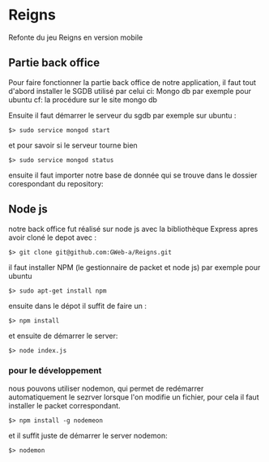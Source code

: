 # Reigns
Refonte du jeu Reigns en version mobile

## Partie back office
Pour faire fonctionner la partie back office de notre application, il faut tout d'abord installer le SGDB utilisé par celui ci: Mongo db 
par exemple pour ubuntu
cf: la procédure sur le site mongo db

Ensuite il faut démarrer le serveur du sgdb
par exemple sur ubuntu : 
```
$> sudo service mongod start
```
et pour savoir si le serveur tourne bien
```
$> sudo service mongod status
```
ensuite il faut importer notre base de donnée qui se trouve dans le dossier corespondant du repository:

## Node js
notre back office fut réalisé sur node js avec la bibliothèque Express
apres avoir cloné le depot avec :
```
$> git clone git@github.com:GWeb-a/Reigns.git
```
il faut installer NPM (le gestionnaire de packet et node js)
par exemple pour ubuntu
```
$> sudo apt-get install npm
```
ensuite dans le dépot il suffit de faire un : 
```
$> npm install
```
et ensuite de démarrer le server:
```
$> node index.js
```
###  pour le développement
nous pouvons utiliser nodemon, qui permet de redémarrer automatiquement le sezrver lorsque l'on modifie un fichier, pour cela il faut installer le packet correspondant.
```
$> npm install -g nodemeon
```
et il suffit juste de démarrer le server nodemon:
```
$> nodemon
```
